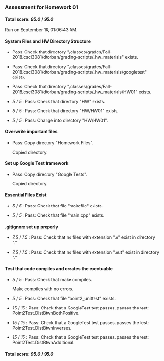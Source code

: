 ### Assessment for Homework 01

#### Total score: _95.0_ / _95.0_

Run on September 18, 01:06:43 AM.


#### System Files and HW Directory Structure

+ Pass: Check that directory "/classes/grades/Fall-2018/csci3081/dtorban/grading-scripts/_hw_materials" exists.

+ Pass: Check that directory "/classes/grades/Fall-2018/csci3081/dtorban/grading-scripts/_hw_materials/googletest" exists.

+ Pass: Check that directory "/classes/grades/Fall-2018/csci3081/dtorban/grading-scripts/_hw_materials/HW01" exists.

+  _5_ / _5_ : Pass: Check that directory "HW" exists.

+  _5_ / _5_ : Pass: Check that directory "HW/HW01" exists.

+  _5_ / _5_ : Pass: Change into directory "HW/HW01".


#### Overwrite important files

+ Pass: Copy directory "Homework Files".

    Copied directory.




#### Set up Google Test framework

+ Pass: Copy directory "Google Tests".

    Copied directory.




#### Essential Files Exist

+  _5_ / _5_ : Pass: Check that file "makefile" exists.

+  _5_ / _5_ : Pass: Check that file "main.cpp" exists.


#### .gitignore set up properly

+  _7.5_ / _7.5_ : Pass: Check that no files with extension ".o" exist in directory "."

+  _7.5_ / _7.5_ : Pass: Check that no files with extension ".out" exist in directory "."


#### Test that code compiles and creates the exectuable

+  _5_ / _5_ : Pass: Check that make compiles.

    Make compiles with no errors.



+  _5_ / _5_ : Pass: Check that file "point2_unittest" exists.

+  _15_ / _15_ : Pass: Check that a GoogleTest test passes.
    passes the test: Point2Test.DistBtwnBothPositive.



+  _15_ / _15_ : Pass: Check that a GoogleTest test passes.
    passes the test: Point2Test.DistBtwnInverses.



+  _15_ / _15_ : Pass: Check that a GoogleTest test passes.
    passes the test: Point2Test.DistBtwnAdditional.



#### Total score: _95.0_ / _95.0_


